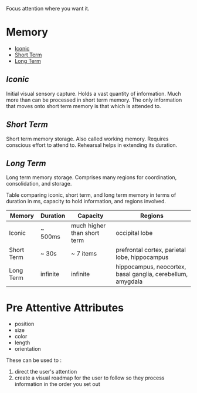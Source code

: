 Focus attention where you want it.

# Memory

- [Iconic](4%20Attention.md##Iconic)
- [Short Term](4%20Attention.md##Short%20Term)
- [Long Term](4%20Attention.md##Long%20Term)

## *Iconic*

Initial visual sensory capture. Holds a vast quantity of information. Much more than can be processed in short term memory. The only information that moves onto short term memory is that which is attended to.
## *Short Term*

Short term memory storage. Also called working memory.
Requires conscious effort to attend to. Rehearsal helps in extending its duration.
## *Long Term*

Long term memory storage. Comprises many regions for coordination, consolidation, and storage.

Table comparing iconic, short term, and long term memory in terms of duration in ms, capacity to hold information, and regions involved. 

| Memory     | Duration | Capacity                    | Regions                                                     |
| ---------- | -------- | --------------------------- | ----------------------------------------------------------- |
| Iconic     | ~ 500ms  | much higher than short term | occipital lobe                                              |
| Short Term | ~ 30s    | ~ 7 items                   | prefrontal cortex, parietal lobe, hippocampus               |
| Long Term  | infinite | infinite                    | hippocampus, neocortex, basal ganglia, cerebellum, amygdala |

# Pre Attentive Attributes

- position
- size
- color
- length
- orientation

These can be used to :

1. direct the user's attention
2. create a visual roadmap for the user to follow so they process information in the order you set out
